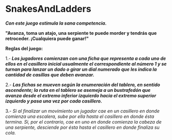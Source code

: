 # SnakesAndLadders

**_Con este juego estimula la sana competencia._**

**"Avanza, toma un atajo, una serpiente te puede morder y tendrás que retroceder. ¡Cualquiera puede ganar!"**

**Reglas del juego:** 

1.- **_Los jugadores comienzan con una ficha que representa a cada uno de ellos en el casillero inicial usualmente el correspondiente al número 1 y se turnan para lanzar un dado o girar un dial numerado que les indica la cantidad de casillas que deben avanzar._**

2.- **_Las fichas se mueven según la enumeración del tablero, en sentido ascendente; la ruta en el tablero se asemeja a un bustrafedón que avanza desde el extremo inferior izquierdo hacia el extremo superior izquierdo y pasa una vez por cada casillero._**

3.- _Si al finalizar un movimiento un jugador cae en un casillero en donde comienza una escalera, sube por ella hasta el casillero en donde ésta termina. Si, por el contrario, cae en uno en donde comienza la cabeza de una serpiente, desciende por ésta hasta el casillero en donde finaliza su cola._
